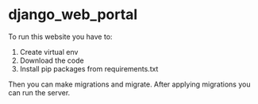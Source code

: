 # django_web_portal
To run this website you have to:
1. Create virtual env
2. Download the code
3. Install pip packages from requirements.txt

Then you can make migrations and migrate.
After applying migrations you can run the server.
